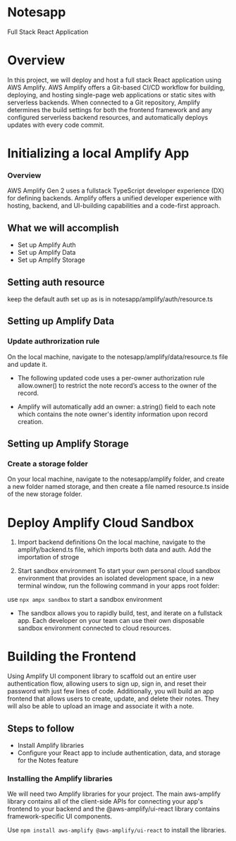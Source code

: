 # Notesapp
Full Stack React Application

# Overview
In this project, we will deploy and host a full stack React application using AWS Amplify. AWS Amplify offers a Git-based CI/CD workflow for building, deploying, and hosting single-page web applications or static sites with serverless backends. When connected to a Git repository, Amplify determines the build settings for both the frontend framework and any configured serverless backend resources, and automatically deploys updates with every code commit.

# Initializing a local Amplify App
### Overview
AWS Amplify Gen 2 uses a fullstack TypeScript developer experience (DX) for defining backends. Amplify offers a unified developer experience with hosting, backend, and UI-building capabilities and a code-first approach. 

## What we will accomplish
 - Set up Amplify Auth
 - Set up Amplify Data
 - Set up Amplify Storage

## Setting auth resource
keep the default auth set up as is in notesapp/amplify/auth/resource.ts

## Setting up Amplify Data

### Update authrorization rule
On the local machine, navigate to the notesapp/amplify/data/resource.ts file and update it.

- The following updated code uses a per-owner authorization rule allow.owner() to restrict the note record’s access to the owner of the record. 

- Amplify will automatically add an owner: a.string() field to each note which contains the note owner's identity information upon record creation.

## Setting up Amplify Storage
### Create a storage folder

On your local machine, navigate to the notesapp/amplify folder, and create a new folder named storage, and then create a file named resource.ts inside of the new storage folder.

# Deploy Amplify Cloud Sandbox
1. Import backend definitions
On the local machine, navigate to the amplify/backend.ts file, which imports both data and auth. Add the importation of stroge

2. Start sandbox environment
To start your own personal cloud sandbox environment that provides an isolated development space, in a new terminal window, run the following command in your apps root folder:

use `npx ampx sandbox` to start a sandbox environment

 - The sandbox allows you to rapidly build, test, and iterate on a fullstack app. Each developer on your team can use their own disposable sandbox environment connected to cloud resources.


 # Building the Frontend

 Using Amplify UI component library to scaffold out an entire user authentication flow, allowing users to sign up, sign in, and reset their password with just few lines of code. Additionally, you will build an app frontend that allows users to create, update, and delete their notes. They will also be able to upload an image and associate it with a note.

 ## Steps to follow
  - Install Amplify libraries
  - Configure your React app to include authentication, data, and storage for the Notes feature

### Installing the Amplify libraries

We will need two Amplify libraries for your project. The main aws-amplify library contains all of the client-side APIs for connecting your app's frontend to your backend and the @aws-amplify/ui-react library contains framework-specific UI components.

Use `npm install aws-amplify @aws-amplify/ui-react` to install the libraries.